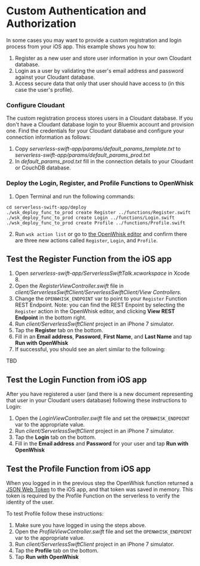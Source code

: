# Custom Authentication and Authorization

In some cases you may want to provide a custom registration and login process from your iOS app.
This example shows you how to:

1. Register as a new user and store user information in your own Cloudant database.
2. Login as a user by validating the user's email address and password against your Cloudant database.
3. Access secure data that only that user should have access to (in this case the user's profile).   

### Configure Cloudant

The custom registration process stores users in a Cloudant database. If you don't have a Cloudant database
login to your Bluemix account and provision one. Find the credentials for your Cloudant database and configure your
connection information as follows:

1. Copy *serverless-swift-app/params/default_params_template.txt* to *serverless-swift-app/params/default_params_prod.txt*
2. In *default_params_prod.txt* fill in the connection details to your Cloudant or CouchDB database.

### Deploy the Login, Register, and Profile Functions to OpenWhisk

1. Open Terminal and run the following commands:

```
cd serverless-swift-app/deploy
./wsk_deploy_func_to_prod create Register ../functions/Register.swift
./wsk_deploy_func_to_prod create Login ../functions/Login.swift
./wsk_deploy_func_to_prod create Profile ../functions/Profile.swift
```

2. Run `wsk action list` or go to [the OpenWhisk editor](https://new-console.ng.bluemix.net/openwhisk/editor) and confirm there are three new actions called `Register`, `Login`, and `Profile`.

## Test the Register Function from the iOS app

1. Open *serverless-swift-app/ServerlessSwiftTalk.xcworkspace* in Xcode 8.
2. Open the *RegisterViewController.swift* file in *client/ServerlessSwiftClient/ServerlessSwiftClient/View Controllers*.
3. Change the `OPENWHISK_ENDPOINT` var to point to your `Register` Function REST Endpoint. Note: you can find the REST Enpoint by selecting the `Register` action in the OpenWhisk editor, and clicking **View REST Endpoint** in the bottom right.
4. Run *client/ServerlessSwiftClient* project in an iPhone 7 simulator.
5. Tap the **Register** tab on the bottom.
6. Fill in an **Email address**, **Password**, **First Name**, and **Last Name** and tap **Run with OpenWhisk**
7. If successful, you should see an alert similar to the following:

TBD

## Test the Login Function from iOS app

After you have registered a user (and there is a new document representing that user in your Cloudant users database) following
these instructions to Login:

1. Open the *LoginViewController.swift* file and set the `OPENWHISK_ENDPOINT` var to the appropriate value.
2. Run *client/ServerlessSwiftClient* project in an iPhone 7 simulator.
3. Tap the **Login** tab on the bottom.
4. Fill in the **Email address** and **Password** for your user and tap **Run with OpenWhisk**

## Test the Profile Function from iOS app

When you logged in in the previous step the OpenWhisk function returned a [JSON Web Token](http://www.jsonwebtoken.com)
to the iOS app, and that token was saved in memory. This token is required by the Profile Function on the serverless
to verify the identity of the user.

To test Profile follow these instructions: 

1. Make sure you have logged in using the steps above.
2. Open the *ProfileViewController.swift* file and set the `OPENWHISK_ENDPOINT` var to the appropriate value.
3. Run *client/ServerlessSwiftClient* project in an iPhone 7 simulator.
4. Tap the **Profile** tab on the bottom.
5. Tap **Run with OpenWhisk**

